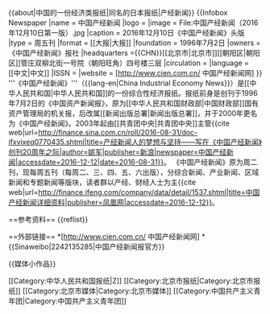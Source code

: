 {{about|中国的一份经济类报纸|同名的日本报纸|产经新闻}}
{{Infobox Newspaper
|name = 中国产经新闻
|logo = 
|image = File:中国产经新闻（2016年12月10日第一版）.jpg
|caption = 2016年12月10日《中国产经新闻》头版
|type = 周五刊
|format = [[大报|大报]] 
|foundation = 1996年7月2日 
|owners = 《中国产经新闻》报社
|headquarters ={{CHN}}[[北京市|北京市]][[朝阳区|朝阳区]]管庄双柳北街一号院（朝阳旺角）四号楼三层
|circulation = 
|language = [[中文|中文]]
|ISSN = 
|website = [http://www.cien.com.cn/ 中国产经新闻网]
}}
'''《中国产经新闻》'''（{{lang-en|China Industrial Economy News}}）是[[中华人民共和国|中华人民共和国]]的一份综合性经济报纸。报纸前身是创刊于1996年7月2日的《中国资产新闻报》，原为[[中华人民共和国财政部|中国财政部]]国有资产管理局的机关报，后改属[[新闻出版总署|新闻出版总署]]，并于2000年更名为《中国产经新闻》。2003年起由[[共青团中央|共青团中央]]主管<ref>{{cite web|url=http://finance.sina.com.cn/roll/2016-08-31/doc-ifxvixeq0770435.shtml|title=产经新闻人的梦想与坚持——写在《中国产经新闻》创刊20周年之际|author=姚军|publisher=新浪|newspaper=中国产经新闻|accessdate=2016-12-12|date=2016-08-31}}</ref>。
《中国产经新闻》原为周二刊，现每周五刊（每周二、三、四、五、六出版），分综合新闻、产业新闻、区域新闻和专题新闻等版块，读者群以产经、财经人士为主<ref>{{cite web|url=http://finance.ifeng.com/company/data/detail/1537.shtml|title=中国产经新闻详细资料|publisher=凤凰网|accessdate=2016-12-12}}</ref>。

==参考资料==
{{reflist}}

==外部链接==
*[http://www.cien.com.cn/ 中国产经新闻网]
*{{Sinaweibo|2242135285|中国产经新闻报官方}}

{{媒体小作品}}

[[Category:中华人民共和国报纸|Z]]
[[Category:北京市报纸|Category:北京市报纸]]
[[Category:北京市媒体|Category:北京市媒体]]
[[Category:中国共产主义青年团|Category:中国共产主义青年团]]